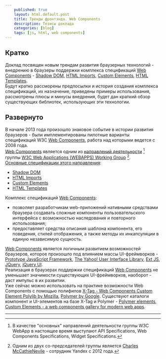 ```yaml
---
    published: true
    layout: html.default.post
    title: Тренды фронтэнда. Web Components
    description: Тезисы доклада
    categories: [blog]
    tags: [js, html, web components]
---
```


## Кратко
Доклад посвящен новым трендам развития браузерных технологий - внедрению в браузеры поддержки комплекса спецификаций [Web Components](http://w3c.github.io/webcomponents/explainer/) - 
[Shadow DOM](http://w3c.github.io/webcomponents/spec/shadow/), [HTML Imports](http://w3c.github.io/webcomponents/spec/imports/), [Custom Elements](http://w3c.github.io/webcomponents/spec/custom/), [HTML Templates](https://dvcs.w3.org/hg/webcomponents/raw-file/tip/spec/templates/).  
Будут кратко рассморены предпосылки и история создания комплекса спецификаций, их назначение, приведены примеры использования, рассмотрены плюсы и минусы внедрения, будет дан краткий обзор существующих библиотек, использующих эти технологии.

## Развернуто
В начале 2013 года произошло знаковое событие в истории развития браузеров - были имплементированы пилотные варианты спецификаций W3C [Web Components](http://w3c.github.io/webcomponents/explainer/), работа над которыми ведется с 2008 года.  
[Web Components](http://w3c.github.io/webcomponents/explainer/) является одним из [направлений деятельности](http://www.w3.org/2008/webapps/wiki/PubStatus) [^1] группы [W3C Web Applications (WEBAPPS) Working Group](http://www.w3.org/2008/webapps/) [^2].  
[Основные спецификации этого направления](http://www.w3.org/2008/webapps/wiki/PubStatus#Web_Components_Specifications):

* [Shadow DOM](http://w3c.github.io/webcomponents/spec/shadow/)
* [HTML Imports](http://w3c.github.io/webcomponents/spec/imports/)
* [Custom Elements](http://w3c.github.io/webcomponents/spec/custom/)
* [HTML Templates](https://dvcs.w3.org/hg/webcomponents/raw-file/tip/spec/templates/)

Комплекс спецификаций [Web Components](http://w3c.github.io/webcomponents/explainer/):

* позволяет разработчикам web-приложений нативными средствами браузера создавать сложные компоненты пользовательского интерфейса с возможностью наследования и повторного использования;
* предоставляет средства описания шаблона компонента, его поведения, стилей отображения, а также методы их инкапсуляции в единую независимую сущность.

[Web Components](http://w3c.github.io/webcomponents/explainer/) является логичным развитием возможностей браузеров, которое произошло под влиянием массы UI-фреймворков - [Prototype JavaScript Framework](http://prototypejs.org/), [The Yahoo! User Interface Library](http://yuilibrary.com/), [Ext JS](http://www.sencha.com/products/extjs/), [JQuery](http://jquery.com/), [jQuery UI](http://jqueryui.com/).  
Реализация в браузерах поддержки спецификаций [Web Components](http://w3c.github.io/webcomponents/explainer/) не уменьшает значимости существующих UI-фреймворков, наоборот - даст импульс в их развитии.  
Уже сейчас можно использовать на практике возможности Web Components с помощью полифилов [X-Tag - Web Components Custom Element Polylib by Mozilla](http://www.x-tags.org/), [Polymer by Google](http://www.polymer-project.org/). 
Существуют каталоги компонент и UI-элементов на базе X-Tag и Polymer - [Polymer elements](http://www.polymer-project.org/docs/elements/), [Custom Elements - a web components gallery for modern web apps](http://customelements.io/).

---
[^1]: В качестве "основных" направлений деятельности группы W3C WebApp в настоящее время выступают API Specifications, Web Components Specifications, Widget Specifications.  
[^2]: Одним из двух со-председателей группы является [Charles McCathieNevile](http://tech.yandex.ru/people/23169/) - сотрудник Yandex с 2012 года.
